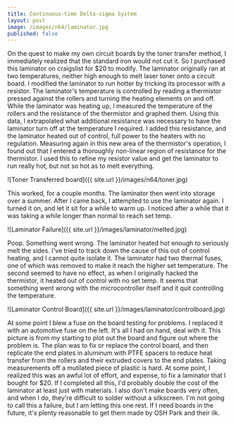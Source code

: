 ```yaml
---
title: Continuous-time Delta-sigma System
layout: post
image: /images/n64/laminator.jpg
published: false
---
```


On the quest to make my own circuit boards by the toner transfer method, I immediately realized that the standard iron would not cut it. So I purchased this laminator on craigslist for $20 to modify. <!-- more --> The laminator originally ran at two temperatures, neither high enough to melt laser toner onto a circuit board. I modified the laminator to run hotter by tricking its processor with a resistor. The laminator's temperature is controlled by reading a thermistor pressed against the rollers and turning the heating elements on and off. While the laminator was heating up, I measured the temperature of the rollers and the resistance of the thermistor and graphed them. Using this data, I extrapolated what additional resistance was necessary to have the laminator turn off at the temperature I required. I added this resistance, and the laminator heated out of control, full power to the heaters with no regulation. Measuring again in this new area of the thermistor's operation, I found out that I entered a thoroughly non-linear region of resistance for the thermistor. I used this to refine my resistor value and get the laminator to run really hot, but not so hot as to melt everything.

![Toner Transferred board]({{ site.url }}/images/n64/toner.jpg)

This worked, for a couple months. The laminator then went into storage over a summer. After I came back, I attempted to use the laminator again. I turned it on, and let it sit for a while to warm up. I noticed after a while that it was taking a while longer than normal to reach set temp.

![Laminator Failure]({{ site.url }}/images/laminator/melted.jpg)

Poop. Something went wrong. The laminator heated hot enough to seriously melt the sides. I've tried to track down the cause of this out of control heating, and I cannot quite isolate it. The laminator had two thermal fuses, one of which was removed to make it reach the higher set temperature. The second seemed to have no effect, as when I originally hacked the thermistor, it heated out of control with no set temp. It seems that something went wrong with the microcontroller itself and it quit controlling the temperature.

![Laminator Control Board]({{ site.url }}/images/laminator/controlboard.jpg)

At some point I blew a fuse on the board testing for problems. I replaced it with an automotive fuse on the left. It's all I had on hand, deal with it. This picture is from my starting to plot out the board and figure out where the problem is. The plan was to fix or replace the control board, and then replicate the end plates in aluminum with PTFE spacers to reduce heat transfer from the rollers and their extruded covers to the end plates. Taking measurements off a mutilated piece of plastic is hard. At some point, I realized this was an awful lot of effort, and expense, to fix a laminator that I bought for $20. If I completed all this, I'd probably double the cost of the laminator at least just with materials. I also don't make boards very often, and when I do, they're difficult to solder without a silkscreen. I'm not going to call this a failure, but I am letting this one rest. If I need boards in the future, it's plenty reasonable to get them made by OSH Park and their ilk.
